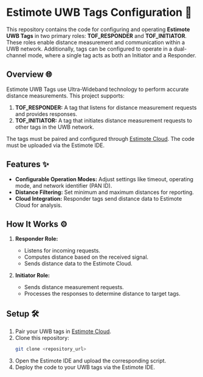 # Estimote UWB Tags Configuration 🚀

This repository contains the code for configuring and operating **Estimote UWB Tags** in two primary roles: **TOF_RESPONDER** and **TOF_INITIATOR**. These roles enable distance measurement and communication within a UWB network. Additionally, tags can be configured to operate in a dual-channel mode, where a single tag acts as both an Initiator and a Responder.

## Overview 🌐
Estimote UWB Tags use Ultra-Wideband technology to perform accurate distance measurements. This project supports:

1. **TOF_RESPONDER:** A tag that listens for distance measurement requests and provides responses.
2. **TOF_INITIATOR:** A tag that initiates distance measurement requests to other tags in the UWB network.

The tags must be paired and configured through [Estimote Cloud](https://cloud.estimote.com). The code must be uploaded via the Estimote IDE.

## Features ✨
- **Configurable Operation Modes:** Adjust settings like timeout, operating mode, and network identifier (PAN ID).
- **Distance Filtering:** Set minimum and maximum distances for reporting.
- **Cloud Integration:** Responder tags send distance data to Estimote Cloud for analysis.

## How It Works ⚙️
1. **Responder Role:**
   - Listens for incoming requests.
   - Computes distance based on the received signal.
   - Sends distance data to the Estimote Cloud.

2. **Initiator Role:**
   - Sends distance measurement requests.
   - Processes the responses to determine distance to target tags.

## Setup 🛠️
1. Pair your UWB tags in [Estimote Cloud](https://cloud.estimote.com).
2. Clone this repository:
   ```bash
   git clone <repository_url>
3. Open the Estimote IDE and upload the corresponding script.
4. Deploy the code to your UWB tags via the Estimote IDE.
   
